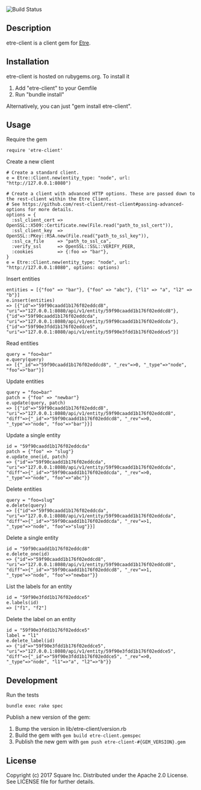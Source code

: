 ![Build Status](https://travis-ci.org/square/etre-client-ruby.svg?branch=master)

Description
------
etre-client is a client gem for [Etre](https://github.com/square/etre).

Installation
------
etre-client is hosted on rubygems.org. To install it
1. Add "etre-client" to your Gemfile
2. Run "bundle install"

Alternatively, you can just "gem install etre-client".

Usage
------
Require the gem
```
require 'etre-client'
```

Create a new client
```
# Create a standard client.
e = Etre::Client.new(entity_type: "node", url: "http://127.0.0.1:8080")

# Create a client with advanced HTTP options. These are passed down to the rest-client within the Etre Client.
# See https://github.com/rest-client/rest-client#passing-advanced-options for more details.
options = {
  :ssl_client_cert => OpenSSL::X509::Certificate.new(File.read("path_to_ssl_cert")),
  :ssl_client_key  => OpenSSL::PKey::RSA.new(File.read("path_to_ssl_key")),
  :ssl_ca_file     => "path_to_ssl_ca",
  :verify_ssl      => OpenSSL::SSL::VERIFY_PEER,
  :cookies         => {:foo => "bar"},
}
e = Etre::Client.new(entity_type: "node", url: "http://127.0.0.1:8080", options: options)
```

Insert entities
```
entities = [{"foo" => "bar"}, {"foo" => "abc"}, {"l1" => "a", "l2" => "b"}]
e.insert(entities)
=> [{"id"=>"59f90caadd1b176f02eddcd8", "uri"=>"127.0.0.1:8080/api/v1/entity/59f90caadd1b176f02eddcd8"}, {"id"=>"59f90caadd1b176f02eddcda", "uri"=>"127.0.0.1:8080/api/v1/entity/59f90caadd1b176f02eddcda"}, {"id"=>"59f90e3fdd1b176f02eddce5", "uri"=>"127.0.0.1:8080/api/v1/entity/59f90e3fdd1b176f02eddce5"}]
```

Read entities
```
query = "foo=bar"
e.query(query)
=> [{"_id"=>"59f90caadd1b176f02eddcd8", "_rev"=>0, "_type"=>"node", "foo"=>"bar"}]
```

Update entities
```
query = "foo=bar"
patch = {"foo" => "newbar"}
e.update(query, patch)
=> [{"id"=>"59f90caadd1b176f02eddcd8", "uri"=>"127.0.0.1:8080/api/v1/entity/59f90caadd1b176f02eddcd8", "diff"=>{"_id"=>"59f90caadd1b176f02eddcd8", "_rev"=>0, "_type"=>"node", "foo"=>"bar"}}]
```

Update a single entity
```
id = "59f90caadd1b176f02eddcda"
patch = {"foo" => "slug"}
e.update_one(id, patch)
=> {"id"=>"59f90caadd1b176f02eddcda", "uri"=>"127.0.0.1:8080/api/v1/entity/59f90caadd1b176f02eddcda", "diff"=>{"_id"=>"59f90caadd1b176f02eddcda", "_rev"=>0, "_type"=>"node", "foo"=>"abc"}}
```

Delete entities
```
query = "foo=slug"
e.delete(query)
=> [{"id"=>"59f90caadd1b176f02eddcda", "uri"=>"127.0.0.1:8080/api/v1/entity/59f90caadd1b176f02eddcda", "diff"=>{"_id"=>"59f90caadd1b176f02eddcda", "_rev"=>1, "_type"=>"node", "foo"=>"slug"}}]
```

Delete a single entity
```
id = "59f90caadd1b176f02eddcd8"
e.delete_one(id)
=> {"id"=>"59f90caadd1b176f02eddcd8", "uri"=>"127.0.0.1:8080/api/v1/entity/59f90caadd1b176f02eddcd8", "diff"=>{"_id"=>"59f90caadd1b176f02eddcd8", "_rev"=>1, "_type"=>"node", "foo"=>"newbar"}}
```

List the labels for an entity
```
id = "59f90e3fdd1b176f02eddce5"
e.labels(id)
=> ["f1", "f2"]
```

Delete the label on an entity
```
id = "59f90e3fdd1b176f02eddce5"
label = "l1"
e.delete_label(id)
=> {"id"=>"59f90e3fdd1b176f02eddce5", "uri"=>"127.0.0.1:8080/api/v1/entity/59f90e3fdd1b176f02eddce5", "diff"=>{"_id"=>"59f90e3fdd1b176f02eddce5", "_rev"=>0, "_type"=>"node", "l1"=>"a", "l2"=>"b"}}
```

Development
------
Run the tests
```
bundle exec rake spec
```

Publish a new version of the gem:
1. Bump the version in lib/etre-client/version.rb
2. Build the gem with `gem build etre-client.gemspec`
3. Publish the new gem with `gem push etre-client-#{GEM_VERSION}.gem`

## License

Copyright (c) 2017 Square Inc. Distributed under the Apache 2.0 License.
See LICENSE file for further details.
